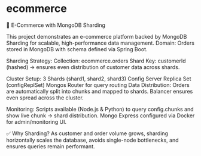 # ecommerce
🛒 E-Commerce with MongoDB Sharding

This project demonstrates an e-commerce platform backed by MongoDB Sharding for scalable, high-performance data management.
Domain: Orders stored in MongoDB with schema defined via Spring Boot.

Sharding Strategy:
Collection: ecommerce.orders
Shard Key: customerId (hashed) → ensures even distribution of customer data across shards.

Cluster Setup:
3 Shards (shard1, shard2, shard3)
Config Server Replica Set (configReplSet)
Mongos Router for query routing
Data Distribution: Orders are automatically split into chunks and mapped to shards. Balancer ensures even spread across the cluster.

Monitoring:
Scripts available (Node.js & Python) to query config.chunks and show live chunk → shard distribution.
Mongo Express configured via Docker for admin/monitoring UI.

✅ Why Sharding?
As customer and order volume grows, sharding horizontally scales the database, avoids single-node bottlenecks, and ensures queries remain performant.

